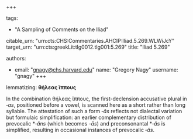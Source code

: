 +++

tags:
- "A Sampling of Comments on the Iliad"

citable_urn: "urn:cts:CHS:Commentaries.AHCIP:Iliad.5.269.WLWiJcY"
target_urn: "urn:cts:greekLit:tlg0012.tlg001:5.269"
title: "Iliad 5.269"

authors:
- email: "gnagy@chs.harvard.edu"
  name: "Gregory Nagy"
  username: "gnagy"
+++

<p>lemmatizing: <strong>θήλεας ἵππους</strong></p><p>In the combination θήλεας ἵππους, the first-declension accusative plural in ‑<em>as</em>, positioned before a vowel, is scanned here as a short rather than long syllable. The attestation of such a form ‑<em>ăs</em> reflects not dialectal variation but formulaic simplification: an earlier complementary distribution of prevocalic *‑<em>ăns</em> (which becomes <em>-ās</em>) and preconsonantal *‑<em>ăs</em> is simplified, resulting in occasional instances of prevocalic ‑<em>ăs</em>.  </p>